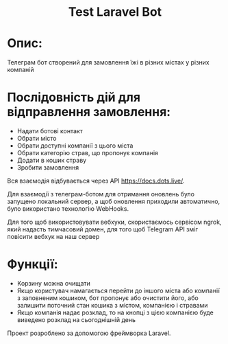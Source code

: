 <h1 align="center">Test Laravel Bot</h1>
<h1>Опис:</h1>
    <p>Телеграм бот створений для замовлення їжі в різних містах у різних компаній<p>
<h1>Послідовність дій для відправлення замовлення:</h1>
<ul>
  <li>Надати ботові контакт</li>
  <li>Обрати місто</li>
  <li>Обрати доступні компанії з цього міста</li>
  <li>Обрати категорію страв, що пропонує компанія</li>
  <li>Додати в кошик страву</li>
  <li>Зробити замовлення</li>
</ul>
<p>Вся взаємодія відбувається через API <a href="https://docs.dots.live/">https://docs.dots.live/</a>.<p>
Для взаємодії з телеграм-ботом для отримання оновлень було запущено локальний сервер, а щоб оновлення приходили автоматично, було використано технологію WebHooks.</p>
<p>Для того щоб використовувати вебхуки, скористаємось сервісом ngrok, який надасть тимчасовий домен, для того щоб Telegram API зміг повісити вебхук на наш сервер</p>
<h1>Функції:</h1>
<ul>
  <li>Корзину можна очищати</li>
  <li>Якщо користувач намагається перейти до іншого міста або компанії з заповненим кошиком, бот пропонує або очистити його, або залишити поточний стан кошика з містом, компанією і стравами</li>
  <li>Якщо компанія надає розклад, то на кнопці з цією компанією буде виведено розклад на сьогоднішній день</li>
</ul>
Проект розроблено за допомогою фреймворка Laravel.
